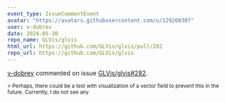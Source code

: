 ```yaml
---
event_type: IssueCommentEvent
avatar: "https://avatars.githubusercontent.com/u/12926030?"
user: v-dobrev
date: 2024-05-30
repo_name: GLVis/glvis
html_url: https://github.com/GLVis/glvis/pull/282
repo_url: https://github.com/GLVis/glvis
---
```


<a href='https://github.com/v-dobrev' target='_blank'>v-dobrev</a> commented on issue <a href='https://github.com/GLVis/glvis/pull/282' target='_blank'>GLVis/glvis#282</a>.

<small>> Perhaps, there could be a test with visualization of a vector field to prevent this in the future. Currently, I do not see any 